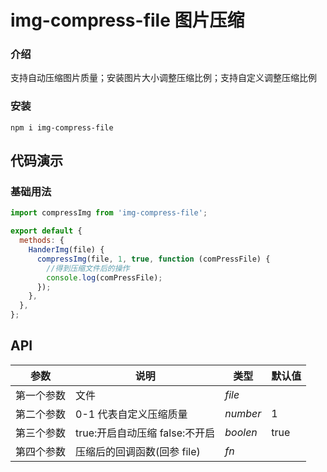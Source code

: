 # img-compress-file 图片压缩

### 介绍

支持自动压缩图片质量；安装图片大小调整压缩比例；支持自定义调整压缩比例

### 安装

```
npm i img-compress-file

```

## 代码演示

### 基础用法

```js
import compressImg from 'img-compress-file';

export default {
  methods: {
    HanderImg(file) {
      compressImg(file, 1, true, function (comPressFile) {
        //得到压缩文件后的操作
        console.log(comPressFile);
      });
    },
  },
};
```

## API

| 参数       | 说明                           | 类型     | 默认值 |
| ---------- | ------------------------------ | -------- | ------ |
| 第一个参数 | 文件                           | _file_   |        |
| 第二个参数 | 0-1 代表自定义压缩质量         | _number_ | 1      |
| 第三个参数 | true:开启自动压缩 false:不开启 | _boolen_ | true   |
| 第四个参数 | 压缩后的回调函数(回参 file)    | _fn_     |        |

